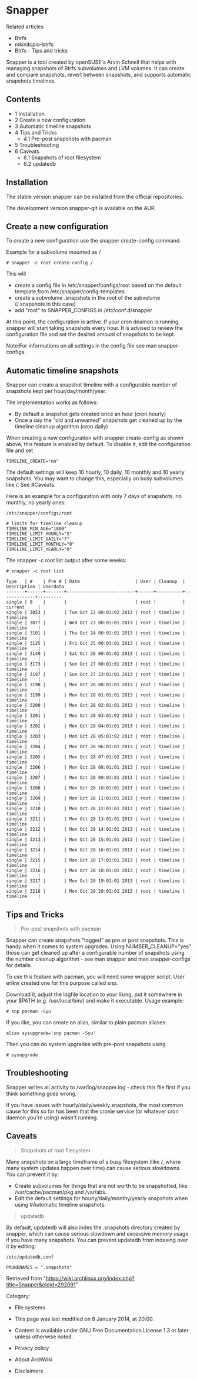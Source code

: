 Snapper
=======

Related articles

-   Btrfs
-   mkinitcpio-btrfs
-   Btrfs - Tips and tricks

Snapper is a tool created by openSUSE's Arvin Schnell that helps with
managing snapshots of Btrfs subvolumes and LVM volumes. It can create
and compare snapshots, revert between snapshots, and supports automatic
snapshots timelines.

Contents
--------

-   1 Installation
-   2 Create a new configuration
-   3 Automatic timeline snapshots
-   4 Tips and Tricks
    -   4.1 Pre-post snapshots with pacman
-   5 Troubleshooting
-   6 Caveats
    -   6.1 Snapshots of root filesystem
    -   6.2 updatedb

Installation
------------

The stable version snapper can be installed from the official
repositories.

The development version snapper-git is available on the AUR.

Create a new configuration
--------------------------

To create a new configuration use the snapper create-config command.

Example for a subvolume mounted as /

    # snapper -c root create-config /

This will

-   create a config file in /etc/snapper/configs/root based on the
    default template from /etc/snapper/config-templates
-   create a subvolume .snapshots in the root of the subvolume
    (/.snapshots in this case)
-   add "root" to SNAPPER_CONFIGS in /etc/conf.d/snapper

At this point, the configuration is active. If your cron deamon is
running, snapper will start taking snapshots every hour. It is advised
to review the configuration file and set the desired amount of snapshots
to be kept.

Note:For informations on all settings in the config file see
man snapper-configs.

Automatic timeline snapshots
----------------------------

Snapper can create a snapshot timeline with a configurable number of
snapshots kept per hour/day/month/year.

The implementation works as follows:

-   By default a snapshot gets created once an hour (cron.hourly)
-   Once a day the "old and unwanted" snapshots get cleaned up by the
    timeline cleanup algorithm (cron.daily)

When creating a new configuration with snapper create-config as shown
above, this feature is enabled by default. To disable it, edit the
configuration file and set

    TIMELINE_CREATE="no"

The default settings will keep 10 hourly, 10 daily, 10 monthly and 10
yearly snapshots. You may want to change this, especially on busy
subvolumes like /. See #Caveats.

Here is an example for a configuration with only 7 days of snapshots, no
monthly, no yearly ones:

    /etc/snapper/configs/root

    # limits for timeline cleanup
    TIMELINE_MIN_AGE="1800"
    TIMELINE_LIMIT_HOURLY="5"
    TIMELINE_LIMIT_DAILY="7"
    TIMELINE_LIMIT_MONTHLY="0"
    TIMELINE_LIMIT_YEARLY="0"

The snapper -c root list output after some weeks:

    # snapper -c root list

    Type   | #    | Pre # | Date                     | User | Cleanup  | Description | Userdata
    -------+------+-------+--------------------------+------+----------+-------------+---------
    single | 0    |       |                          | root |          | current     |                                                                            
    single | 3053 |       | Tue Oct 22 00:01:02 2013 | root | timeline | timeline    |                                                                            
    single | 3077 |       | Wed Oct 23 00:01:01 2013 | root | timeline | timeline    |                                                                            
    single | 3101 |       | Thu Oct 24 00:01:01 2013 | root | timeline | timeline    |                                                                            
    single | 3125 |       | Fri Oct 25 00:01:01 2013 | root | timeline | timeline    |                                                                            
    single | 3149 |       | Sat Oct 26 00:01:01 2013 | root | timeline | timeline    |                                                                            
    single | 3173 |       | Sun Oct 27 00:01:01 2013 | root | timeline | timeline    |                                                                            
    single | 3197 |       | Sun Oct 27 23:01:01 2013 | root | timeline | timeline    |                                                                            
    single | 3198 |       | Mon Oct 28 00:01:01 2013 | root | timeline | timeline    |                                                                            
    single | 3199 |       | Mon Oct 28 01:01:01 2013 | root | timeline | timeline    |                                                                            
    single | 3200 |       | Mon Oct 28 02:01:01 2013 | root | timeline | timeline    |                                                                            
    single | 3201 |       | Mon Oct 28 03:01:02 2013 | root | timeline | timeline    |                                                                            
    single | 3202 |       | Mon Oct 28 04:01:01 2013 | root | timeline | timeline    |                                                                            
    single | 3203 |       | Mon Oct 28 05:01:02 2013 | root | timeline | timeline    |         
    single | 3204 |       | Mon Oct 28 06:01:01 2013 | root | timeline | timeline    |         
    single | 3205 |       | Mon Oct 28 07:01:02 2013 | root | timeline | timeline    |         
    single | 3206 |       | Mon Oct 28 08:01:01 2013 | root | timeline | timeline    |         
    single | 3207 |       | Mon Oct 28 09:01:01 2013 | root | timeline | timeline    |         
    single | 3208 |       | Mon Oct 28 10:01:01 2013 | root | timeline | timeline    |         
    single | 3209 |       | Mon Oct 28 11:01:01 2013 | root | timeline | timeline    |         
    single | 3210 |       | Mon Oct 28 12:01:01 2013 | root | timeline | timeline    |         
    single | 3211 |       | Mon Oct 28 13:01:01 2013 | root | timeline | timeline    |         
    single | 3212 |       | Mon Oct 28 14:01:01 2013 | root | timeline | timeline    |         
    single | 3213 |       | Mon Oct 28 15:01:01 2013 | root | timeline | timeline    |         
    single | 3214 |       | Mon Oct 28 16:01:01 2013 | root | timeline | timeline    |         
    single | 3215 |       | Mon Oct 28 17:01:01 2013 | root | timeline | timeline    |         
    single | 3216 |       | Mon Oct 28 18:01:01 2013 | root | timeline | timeline    |         
    single | 3217 |       | Mon Oct 28 19:01:01 2013 | root | timeline | timeline    |         
    single | 3218 |       | Mon Oct 28 20:01:01 2013 | root | timeline | timeline    |

Tips and Tricks
---------------

> Pre-post snapshots with pacman

Snapper can create snapshots "tagged" as pre or post snapshots. This is
handy when it comes to system upgrades. Using NUMBER_CLEANUP="yes" those
can get cleaned up after a configurable number of snapshots using the
number cleanup algorithm - see man snapper and man snapper-configs for
details.

To use this feature with pacman, you will need some wrapper script. User
erikw created one for this purpose called snp.

Download it, adjust the logfile location to your liking, put it
somewhere in your $PATH (e.g. /usr/local/bin/) and make it executable.
Usage example:

    # snp pacman -Syu

If you like, you can create an alias, similar to plain pacman aliases:

    alias sysupgrade='snp pacman -Syu'

Then you can do system upgrades with pre-post snapshots using

    # sysupgrade

Troubleshooting
---------------

Snapper writes all activity to /var/log/snapper.log - check this file
first if you think something goes wrong.

If you have issues with hourly/daily/weekly snapshots, the most common
cause for this so far has been that the cronie service (or whatever cron
daemon you're using) wasn't running.

Caveats
-------

> Snapshots of root filesystem

Many snapshots on a large timeframe of a busy filesystem (like /, where
many system updates happen over time) can cause serious slowdowns. You
can prevent it by:

-   Create subvolumes for things that are not worth to be snapshotted,
    like /var/cache/pacman/pkg and /var/abs.
-   Edit the default settings for hourly/daily/monthy/yearly snapshots
    when using #Automatic timeline snapshots.

> updatedb

By default, updatedb will also index the .snapshots directory created by
snapper, which can cause serious slowdown and excessive memory usage if
you have many snapshots. You can prevent updatedb from indexing over it
by editing:

    /etc/updatedb.conf

    PRUNENAMES = ".snapshots"

Retrieved from
"https://wiki.archlinux.org/index.php?title=Snapper&oldid=292091"

Category:

-   File systems

-   This page was last modified on 8 January 2014, at 20:00.
-   Content is available under GNU Free Documentation License 1.3 or
    later unless otherwise noted.
-   Privacy policy
-   About ArchWiki
-   Disclaimers
